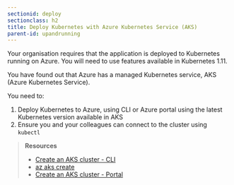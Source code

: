 ```yaml
---
sectionid: deploy
sectionclass: h2
title: Deploy Kubernetes with Azure Kubernetes Service (AKS)
parent-id: upandrunning
---
```


Your organisation requires that the application is deployed to Kubernetes running on Azure. You will need to use features available in Kubernetes 1.11.

You have found out that Azure has a managed Kubernetes service, AKS (Azure Kubernetes Service).

You need to:

1. Deploy Kubernetes to Azure, using CLI or Azure portal using the latest Kubernetes version available in AKS
2. Ensure you and your colleagues can connect to the cluster using `kubectl`

> **Resources**
> * [Create an AKS cluster - CLI](https://docs.microsoft.com/en-us/azure/aks/kubernetes-walkthrough?wt.mc_id=CSE_(433127))
> * [az aks create](https://docs.microsoft.com/en-us/cli/azure/aks?view=azure-cli-latest#az-aks-create?wt.mc_id=CSE_(433127))
>* [Create an AKS cluster - Portal](https://docs.microsoft.com/en-us/azure/aks/kubernetes-walkthrough-portal?wt.mc_id=CSE_(433127))
